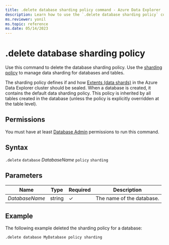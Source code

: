```yaml
---
title: .delete database sharding policy command - Azure Data Explorer
description: Learn how to use the `.delete database sharding policy` command to delete the database sharding policy.
ms.reviewer: yonil
ms.topic: reference
ms.date: 05/14/2023
---
```

# .delete database sharding policy

Use this command to delete the database sharding policy. Use the [sharding policy](../management/shardingpolicy.md) to manage data sharding for databases and tables.  

The sharding policy defines if and how [Extents (data shards)](../management/extents-overview.md) in the Azure Data Explorer cluster should be sealed. When a database is created, it contains the default data sharding policy. This policy is inherited by all tables created in the database (unless the policy is explicitly overridden at the table level).

## Permissions

You must have at least [Database Admin](access-control/role-based-access-control.md) permissions to run this command.

## Syntax

`.delete` `database` *DatabaseName* `policy` `sharding`

## Parameters

|Name|Type|Required|Description|
|--|--|--|--|
|*DatabaseName*|string|&check;|The name of the database.|

## Example

The following example deleted the sharding policy for a database:

```kusto
.delete database MyDatabase policy sharding 
```
